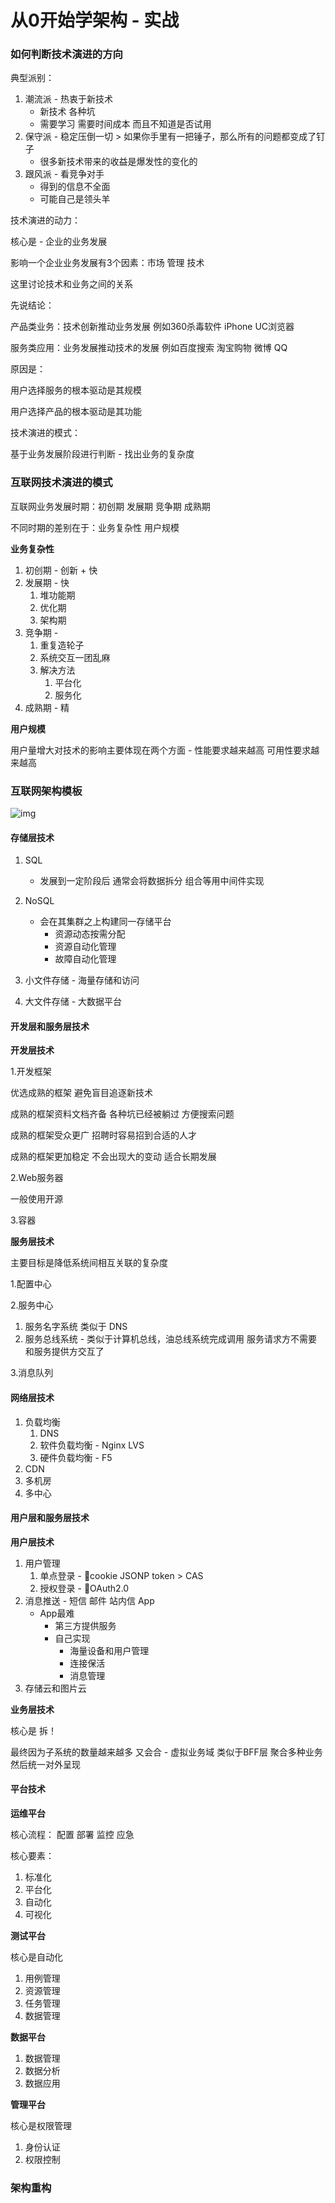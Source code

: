 # 从0开始学架构 - 实战

### 如何判断技术演进的方向

典型派别：

1. 潮流派 - 热衷于新技术
   * 新技术 各种坑
   * 需要学习 需要时间成本 而且不知道是否试用
2. 保守派 - 稳定压倒一切 > 如果你手里有一把锤子，那么所有的问题都变成了钉子
   * 很多新技术带来的收益是爆发性的变化的
3. 跟风派 - 看竞争对手
   * 得到的信息不全面
   * 可能自己是领头羊



技术演进的动力：

核心是 - 企业的业务发展

影响一个企业业务发展有3个因素：市场 管理 技术

这里讨论技术和业务之间的关系



先说结论：

产品类业务：技术创新推动业务发展 例如360杀毒软件 iPhone UC浏览器

服务类应用：业务发展推动技术的发展 例如百度搜索 淘宝购物 微博 QQ

原因是：

用户选择服务的根本驱动是其规模

用户选择产品的根本驱动是其功能



技术演进的模式：

基于业务发展阶段进行判断 - 找出业务的复杂度



### 互联网技术演进的模式

互联网业务发展时期：初创期 发展期 竞争期 成熟期

不同时期的差别在于：业务复杂性 用户规模



**业务复杂性**

1. 初创期 - 创新 + 快
2. 发展期 - 快
   1. 堆功能期
   2. 优化期
   3. 架构期
3. 竞争期 - 
   1. 重复造轮子
   2. 系统交互一团乱麻
   3. 解决方法
      1. 平台化
      2. 服务化
4. 成熟期 - 精



**用户规模**

用户量增大对技术的影响主要体现在两个方面 - 性能要求越来越高 可用性要求越来越高



### 互联网架构模板

![img](/Users/qspeng/Documents/learningNotes/Architecture101/pics/InternetA.png)



#### 存储层技术

1. SQL
   * 发展到一定阶段后 通常会将数据拆分 组合等用中间件实现

2. NoSQL
   * 会在其集群之上构建同一存储平台
     * 资源动态按需分配
     * 资源自动化管理
     * 故障自动化管理
3. 小文件存储 - 海量存储和访问
4. 大文件存储 - 大数据平台



#### 开发层和服务层技术

**开发层技术**

1.开发框架

优选成熟的框架 避免盲目追逐新技术

成熟的框架资料文档齐备 各种坑已经被躺过 方便搜索问题

成熟的框架受众更广 招聘时容易招到合适的人才

成熟的框架更加稳定 不会出现大的变动 适合长期发展

2.Web服务器

一般使用开源

3.容器



**服务层技术**

主要目标是降低系统间相互关联的复杂度

1.配置中心

2.服务中心

1. 服务名字系统 类似于 DNS 
2. 服务总线系统 - 类似于计算机总线，油总线系统完成调用 服务请求方不需要和服务提供方交互了

3.消息队列



#### 网络层技术

1. 负载均衡
   1. DNS
   2. 软件负载均衡 - Nginx LVS
   3. 硬件负载均衡 - F5
2. CDN
3. 多机房
4. 多中心



#### 用户层和服务层技术

**用户层技术**

1. 用户管理
   1. 单点登录 - 🌰cookie JSONP token > CAS
   2. 授权登录 - 🌰OAuth2.0
2. 消息推送 - 短信 邮件 站内信 App
   * App最难
     * 第三方提供服务
     * 自己实现
       * 海量设备和用户管理
       * 连接保活
       * 消息管理
3. 存储云和图片云

**业务层技术**

核心是 拆！

最终因为子系统的数量越来越多 又会合  - 虚拟业务域 类似于BFF层 聚合多种业务然后统一对外呈现



#### 平台技术

**运维平台**

核心流程： 配置 部署 监控 应急

核心要素：

1. 标准化
2. 平台化
3. 自动化
4. 可视化



**测试平台**

核心是自动化

1. 用例管理
2. 资源管理
3. 任务管理
4. 数据管理



**数据平台**

1. 数据管理
2. 数据分析
3. 数据应用



**管理平台**

核心是权限管理

1. 身份认证
2. 权限控制



### 架构重构





